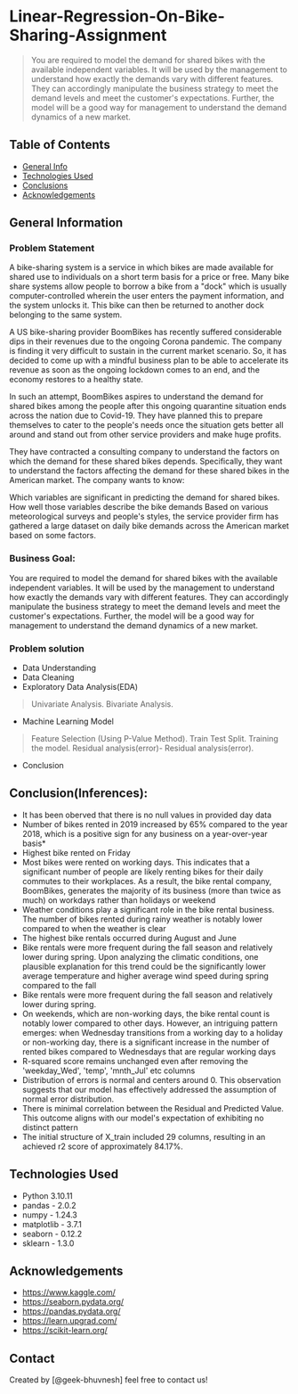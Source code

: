 # Linear-Regression-On-Bike-Sharing-Assignment

> You are required to model the demand for shared bikes with the available independent variables. It will be used by the management to understand how exactly the demands vary with different features. They can accordingly manipulate the business strategy to meet the demand levels and meet the customer's expectations. Further, the model will be a good way for management to understand the demand dynamics of a new market.


## Table of Contents
* [General Info](#general-information)
* [Technologies Used](#technologies-used)
* [Conclusions](#conclusions)
* [Acknowledgements](#acknowledgements)


## General Information

### Problem Statement
A bike-sharing system is a service in which bikes are made available for shared use to individuals on a short term basis for a price or free. Many bike share systems allow people to borrow a bike from a "dock" which is usually computer-controlled wherein the user enters the payment information, and the system unlocks it. This bike can then be returned to another dock belonging to the same system. 

A US bike-sharing provider BoomBikes has recently suffered considerable dips in their revenues due to the ongoing Corona pandemic. The company is finding it very difficult to sustain in the current market scenario. So, it has decided to come up with a mindful business plan to be able to accelerate its revenue as soon as the ongoing lockdown comes to an end, and the economy restores to a healthy state. 


In such an attempt, BoomBikes aspires to understand the demand for shared bikes among the people after this ongoing quarantine situation ends across the nation due to Covid-19. They have planned this to prepare themselves to cater to the people's needs once the situation gets better all around and stand out from other service providers and make huge profits.


They have contracted a consulting company to understand the factors on which the demand for these shared bikes depends. Specifically, they want to understand the factors affecting the demand for these shared bikes in the American market. The company wants to know:

Which variables are significant in predicting the demand for shared bikes.
How well those variables describe the bike demands
Based on various meteorological surveys and people's styles, the service provider firm has gathered a large dataset on daily bike demands across the American market based on some factors. 

### Business Goal:
 You are required to model the demand for shared bikes with the available independent variables. It will be used by the management to understand how exactly the demands vary with different features. They can accordingly manipulate the business strategy to meet the demand levels and meet the customer's expectations. Further, the model will be a good way for management to understand the demand dynamics of a new market.

### Problem solution

- Data Understanding
- Data Cleaning
- Exploratory Data Analysis(EDA)

>  Univariate Analysis.
>  Bivariate Analysis.

- Machine Learning Model

> Feature Selection (Using P-Value Method).
> Train Test Split.
> Training the model.
> Residual analysis(error)-   Residual analysis(error).

- Conclusion


## Conclusion(Inferences):
- It has been oberved that there is no null values in provided day data 
- Number of bikes rented in 2019 increased by 65% compared to the year 2018, which is a positive sign for any business on a year-over-year basis*
- Highest bike rented on Friday
- Most bikes were rented on working days. This indicates that a significant number of people are likely renting bikes for their daily commutes to their workplaces. As a result, the bike rental company, BoomBikes, generates the majority of its business (more than twice as much) on workdays rather than holidays or weekend
- Weather conditions play a significant role in the bike rental business. The number of bikes rented during rainy weather is notably lower compared to when the weather is clear
- The highest bike rentals occurred during August and June
- Bike rentals were more frequent during the fall season and relatively lower during spring. Upon analyzing the climatic conditions, one plausible explanation for this trend could be the significantly lower average temperature and higher average wind speed during spring compared to the fall
- Bike rentals were more frequent during the fall season and relatively lower during spring.
- On weekends, which are non-working days, the bike rental count is notably lower compared to other days. However, an intriguing pattern emerges: when Wednesday transitions from a working day to a holiday or non-working day, there is a significant increase in the number of rented bikes compared to Wednesdays that are regular working days
- R-squared score remains unchanged even after removing the 'weekday_Wed', 'temp', 'mnth_Jul' etc columns
- Distribution of errors is normal and centers around 0. This observation suggests that our model has effectively addressed the assumption of normal error distribution.
- There is minimal correlation between the Residual and Predicted Value. This outcome aligns with our model's expectation of exhibiting no distinct pattern
- The initial structure of X_train included 29 columns, resulting in an achieved r2 score of approximately 84.17%.


## Technologies Used
- Python 3.10.11
- pandas - 2.0.2
- numpy - 1.24.3
- matplotlib - 3.7.1
- seaborn - 0.12.2
- sklearn - 1.3.0


## Acknowledgements

- https://www.kaggle.com/
- https://seaborn.pydata.org/
- https://pandas.pydata.org/
- https://learn.upgrad.com/
- https://scikit-learn.org/

## Contact

Created by [@geek-bhuvnesh] feel free to contact us!
